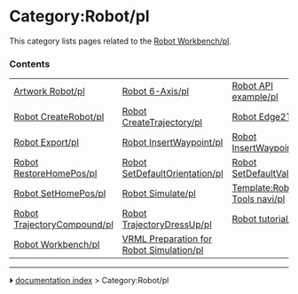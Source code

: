 # Category:Robot/pl
This category lists pages related to the [Robot Workbench/pl](Robot_Workbench/pl.md).

### Contents

|     |     |     |
| --- | --- | --- |
| [Artwork Robot/pl](Artwork_Robot/pl.md) | [Robot 6-Axis/pl](Robot_6-Axis/pl.md) | [Robot API example/pl](Robot_API_example/pl.md) |
| [Robot CreateRobot/pl](Robot_CreateRobot/pl.md) | [Robot CreateTrajectory/pl](Robot_CreateTrajectory/pl.md) | [Robot Edge2Trac/pl](Robot_Edge2Trac/pl.md) |
| [Robot Export/pl](Robot_Export/pl.md) | [Robot InsertWaypoint/pl](Robot_InsertWaypoint/pl.md) | [Robot InsertWaypointPre/pl](Robot_InsertWaypointPre/pl.md) |
| [Robot RestoreHomePos/pl](Robot_RestoreHomePos/pl.md) | [Robot SetDefaultOrientation/pl](Robot_SetDefaultOrientation/pl.md) | [Robot SetDefaultValues/pl](Robot_SetDefaultValues/pl.md) |
| [Robot SetHomePos/pl](Robot_SetHomePos/pl.md) | [Robot Simulate/pl](Robot_Simulate/pl.md) | [Template:Robot Tools navi/pl](Template_Robot_Tools_navi/pl.md) |
| [Robot TrajectoryCompound/pl](Robot_TrajectoryCompound/pl.md) | [Robot TrajectoryDressUp/pl](Robot_TrajectoryDressUp/pl.md) | [Robot tutorial/pl](Robot_tutorial/pl.md) |
| [Robot Workbench/pl](Robot_Workbench/pl.md) | [VRML Preparation for Robot Simulation/pl](VRML_Preparation_for_Robot_Simulation/pl.md) |



---
⏵ [documentation index](../README.md) > Category:Robot/pl
